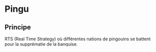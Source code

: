 # Pingu

## Principe
RTS (Real Time Strategy) où différentes nations de pingouins se battent pour la supprématie de la banquise.